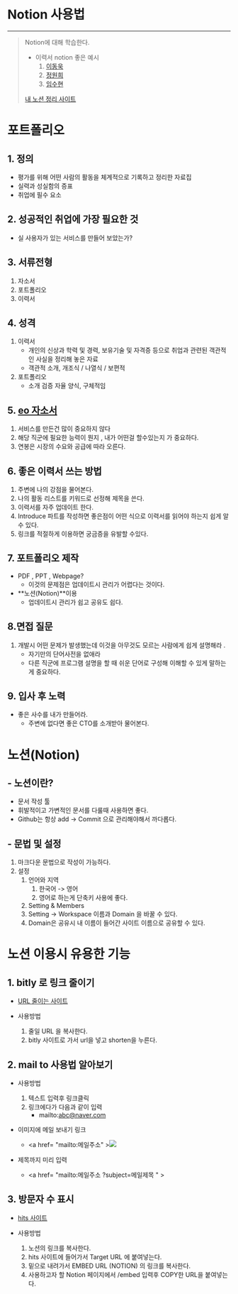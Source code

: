 # Notion 사용법

---

> Notion에 대해 학습한다. 
>
> - 이력서 notion 좋은 예시 
>   1. [이동욱](https://jojoldu.github.io/)
>   2. [정원희](https://wonny.oopy.io/)
>   3. [임수현](https://bit.ly/38TMT0T)
>
> [내 노션 정리 사이트](https://wonyoung-ahn.notion.site/Markdown-e2f10d232da1439dac26d9d308f2af94)

# 포트폴리오

## 1. 정의
   - 평가를 위해 어떤 사람의 활동을 체계적으로 기록하고 정리한 자료집
   - 실력과 성실함의 증표
   - 취업에 필수 요소 
## 2. 성공적인 취업에 가장 필요한 것
   - 실 사용자가 있는 서비스를 만들어 보았는가?
## 3. 서류전형
   1. 자소서
   2. 포트폴리오
   3. 이력서
## 4. 성격
   1. 이력서
      - 개인의 신상과 학력 및 경력, 보유기술 및 자격증 등으로 취업과 관련된 객관적인 사실을 정리해 놓은 자료 
      - 객관적 소개, 개조식 / 나열식 / 보편적
   2. 포트폴리오
      - 소개 검증 자율 양식, 구체적임 
## 5. [eo 자소서](https://www.youtube.com/watch?v=wfInwxT0UUA)
   1. 서비스를 만든건 많이 중요하지 않다
   2. 해당 직군에 필요한 능력이 뭔지 , 내가 어떤걸 할수있는지 가 중요하다. 
   3. 연봉은 시장의 수요와 공급에 따라 오른다. 
## 6. 좋은 이력서 쓰는 방법
   1. 주변에 나의 강점을 물어본다. 
   2. 나의 활동 리스트를 키워드로 선정해 제목을 쓴다. 
   3. 이력서를 자주 업데이트 한다. 
   4. Introduce 파트를 작성하면 좋은점이 어떤 식으로 이력서를 읽어야 하는지 쉽게 알 수 있다. 
   5. 링크를 적절하게 이용하면 궁금증을 유발할 수있다. 
## 7. 포트폴리오 제작
- PDF , PPT , Webpage?
  - 이것의 문제점은 업데이트시 관리가 어렵다는 것이다. 
- **노션(Notion)**이용
  - 업데이트시 관리가 쉽고 공유도 쉽다. 

## 8.면접 질문
  1. 개발시 어떤 문제가 발생했는데 이것을 아무것도 모르는 사람에게 쉽게 설명해라 . 
     - 자기만의 단어사전을 없애라
     - 다른 직군에 프로그램 설명을 할 때 쉬운 단어로 구성해 이해할 수 있게 말하는게 중요하다.

## 9. 입사 후 노력
- 좋은 사수를 내가 만들어라. 
  - 주변에 없다면 좋은 CTO를 소개받아 물어본다. 

# 노션(Notion)

## - 노션이란?
- 문서 작성 툴
- 휘발적이고 가변적인 문서를 다룰때 사용하면 좋다. 
- Github는 항상 add -> Commit 으로 관리해야해서 까다롭다.

## - 문법 및 설정
  1. 마크다운 문법으로 작성이 가능하다. 
  2. 설정
     1. 언어와 지역
        1. 한국어 -> 영어 
        2. 영어로 하는게 단축키 사용에 좋다. 
     2. Setting & Members
     3. Setting -> Workspace 이름과 Domain 을 바꿀 수 있다. 
     4. Domain은 공유시 내 이름이 들어간 사이트 이름으로 공유할 수 있다. 

# 노션 이용시 유용한 기능
## 1. bitly 로 링크 줄이기

   - [URL 줄이는 사이트 ](https://bitly.com/)

   - 사용방법
     1. 줄일 URL 을 복사한다. 
     2. bitly 사이트로 가서 url을 넣고 shorten을 누른다. 

## 2. mail to 사용법 알아보기 

   - 사용방법 
     1. 텍스트 입력후 링크클릭
     2. 링크에다가 다음과 같이 입력
        - mailto:abc@naver.com 

   - 이미지에 메일 보내기 링크
     - \<a href= "mailto:메일주소" ><img src="메일봉투 그림주소" ></a>

   - 제목까지 미리 입력
     - \<a href= "mailto:메일주소 ?subject=메일제목 " >

## 3. 방문자 수 표시

   - [hits 사이트](https://hits.seeyoufarm.com/)

   - 사용방법
     1. 노션의 링크를 복사한다. 
     2. hits 사이트에 들어가서 Target URL 에 붙여넣는다. 
     3. 밑으로 내려가서 EMBED URL (NOTION) 의 링크를 복사한다. 
     4. 사용하고자 할 Notion 페이지에서 /embed 입력후 COPY한 URL을 붙여넣는다. 

